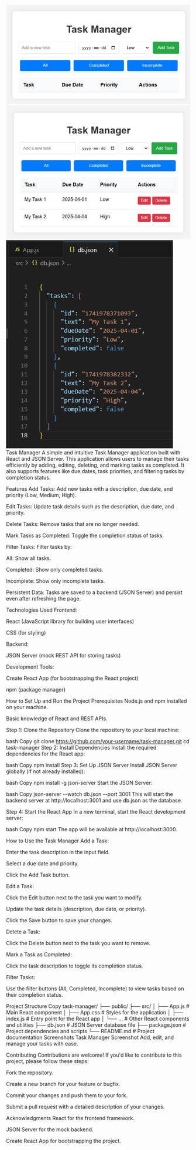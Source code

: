 <img src="1.jpg"/><br />
<img src="2.jpg"/><br />
<img src="3.jpg"/><br />
Task Manager
A simple and intuitive Task Manager application built with React and JSON Server. This application allows users to manage their tasks efficiently by adding, editing, deleting, and marking tasks as completed. It also supports features like due dates, task priorities, and filtering tasks by completion status.

Features
Add Tasks: Add new tasks with a description, due date, and priority (Low, Medium, High).

Edit Tasks: Update task details such as the description, due date, and priority.

Delete Tasks: Remove tasks that are no longer needed.

Mark Tasks as Completed: Toggle the completion status of tasks.

Filter Tasks: Filter tasks by:

All: Show all tasks.

Completed: Show only completed tasks.

Incomplete: Show only incomplete tasks.

Persistent Data: Tasks are saved to a backend (JSON Server) and persist even after refreshing the page.

Technologies Used
Frontend:

React (JavaScript library for building user interfaces)

CSS (for styling)

Backend:

JSON Server (mock REST API for storing tasks)

Development Tools:

Create React App (for bootstrapping the React project)

npm (package manager)

How to Set Up and Run the Project
Prerequisites
Node.js and npm installed on your machine.

Basic knowledge of React and REST APIs.

Step 1: Clone the Repository
Clone the repository to your local machine:

bash
Copy
git clone https://github.com/your-username/task-manager.git
cd task-manager
Step 2: Install Dependencies
Install the required dependencies for the React app:

bash
Copy
npm install
Step 3: Set Up JSON Server
Install JSON Server globally (if not already installed):

bash
Copy
npm install -g json-server
Start the JSON Server:

bash
Copy
json-server --watch db.json --port 3001
This will start the backend server at http://localhost:3001 and use db.json as the database.

Step 4: Start the React App
In a new terminal, start the React development server:

bash
Copy
npm start
The app will be available at http://localhost:3000.

How to Use the Task Manager
Add a Task:

Enter the task description in the input field.

Select a due date and priority.

Click the Add Task button.

Edit a Task:

Click the Edit button next to the task you want to modify.

Update the task details (description, due date, or priority).

Click the Save button to save your changes.

Delete a Task:

Click the Delete button next to the task you want to remove.

Mark a Task as Completed:

Click the task description to toggle its completion status.

Filter Tasks:

Use the filter buttons (All, Completed, Incomplete) to view tasks based on their completion status.

Project Structure
Copy
task-manager/
├── public/
├── src/
│   ├── App.js          # Main React component
│   ├── App.css         # Styles for the application
│   ├── index.js        # Entry point for the React app
│   └── ...             # Other React components and utilities
├── db.json             # JSON Server database file
├── package.json        # Project dependencies and scripts
└── README.md           # Project documentation
Screenshots
Task Manager Screenshot
Add, edit, and manage your tasks with ease.

Contributing
Contributions are welcome! If you'd like to contribute to this project, please follow these steps:

Fork the repository.

Create a new branch for your feature or bugfix.

Commit your changes and push them to your fork.

Submit a pull request with a detailed description of your changes.

Acknowledgments
React for the frontend framework.

JSON Server for the mock backend.

Create React App for bootstrapping the project.
